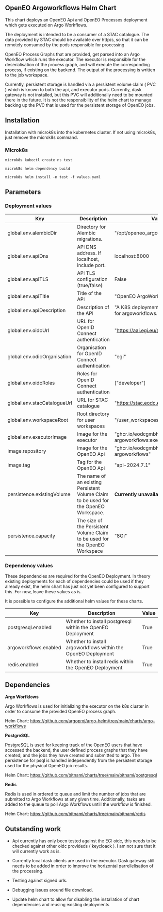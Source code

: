## OpenEO Argoworkflows Helm Chart

This chart deploys an OpenEO Api and OpenEO Processes deployment which gets executed on Argo Workflows. 

The deployment is intended to be a consumer of a STAC catalogue. The data provided by STAC should be available over http/s, so that it can be remotely consumed by the pods responsible for processing.

OpenEO Process Graphs that are provided, get parsed into an Argo Workflow which runs the executor. The executor is responsible for the deserialisation of the process graph, and will execute the corresponding process, if existing on the backend. The output of the processing is written to the job workspace.

Currently, persistent storage is handled via a persistent volume claim ( PVC ) which is known to both the api, and executor pods. Currently, dask gateway is not installed, but this PVC will additionally need to be mounted there in the future. It is not the responsibility of the helm chart to manage backing up the PVC that is used for the persistent storage of OpenEO jobs.


## Installation

Installation with microk8s into the kubernetes cluster. If not using microk8s, just remove the microk8s command.

### Microk8s
```
microk8s kubectl create ns test

microk8s helm dependency build

microk8s helm install -n test -f values.yaml
```


## Parameters

### Deployment values

| Key                | Description                                           | Value |
|--------------------|-------------------------------------------------------|-------|
| global.env.alembicDir         | Directory for Alembic migrations.          |   "/opt/openeo_argoworkflows_api/psql    |
| global.env.apiDns             | API DNS address. If localhost, include port.                                       |   localhost:8000    |
| global.env.apiTLS             | API TLS configuration (true/false)                    |   False    |
| global.env.apiTitle           | Title of the API                                      |   "OpenEO ArgoWorkflows"    |
| global.env.apiDescription     | Description of the API                                |   "A K8S deployment of the openeo api for argoworkflows."    |
| global.env.oidcUrl            | URL for OpenID Connect authentication                 |   "https://aai.egi.eu/auth/realms/egi"    |
| global.env.odicOrganisation   | Organisation for OpenID Connect authentication        |  "egi"   |
| global.env.oidcRoles          | Roles for OpenID Connect authentication               |    ["developer"]   |
| global.env.stacCatalogueUrl   | URL for STAC catalogue                                |   "https://stac.eodc.eu/api/v1"    |
| global.env.workspaceRoot      | Root directory for user workspaces                    |   "/user_workspaces"    |
| global.env.executorImage      | Image for the executor                                |   "ghcr.io/eodcgmbh/openeo-argoworkflows:executor-2024.6.2"    |
| image.repository      | Image for the OpenEO Api                                |   "ghcr.io/eodcgmbh/openeo-argoworkflows"    |
| image.tag      | Tag for the OpenEO Api                              | "api-2024.7.1"  |
| persistence.existingVolume      | The name of an existing Persistent Volume Claim to be used for the OpenEO Workspace.  | **Currently unavailable**  |
| persistence.capacity      |   The size of the Persistent Volume Claim to be used for the OpenEO Workspace        | "8Gi"  |

### Dependency values

These dependencies are required for the OpenEO Deployment. In theory existing deployments for each of dependencies could be used if they already exist, the helm chart has just not yet been configured to support this. For now, leave these values as is.

It is possible to configure the additional helm values for these charts.

| Key                | Description                                           | Value |
|--------------------|-------------------------------------------------------|-------|
|  postgresql.enabled     |   Whether to install postgresql within the OpenEO Deployment                            | True |
|  argoworkflows.enabled     |   Whether to install argoworkflows within the OpenEO Deployment     | True |
|  redis.enabled     |   Whether to install redis within the OpenEO Deployment   | True |


## Dependencies

**Argo Worfklows**

Argo Workflows is used for initializing the executor on the k8s cluster in order to consume the provided OpenEO process graph.

Helm Chart: https://github.com/argoproj/argo-helm/tree/main/charts/argo-workflows


**PostgreSQL**

PostgreSQL is used for keeping track of the OpenEO users that have accessed the backend, the user defined process graphs that they have created, and the jobs they have created and submitted to argo. The persistence for psql is handled independently from the persistent storage used for the physical OpenEO job results.

Helm Chart: https://github.com/bitnami/charts/tree/main/bitnami/postgresql


**Redis**

Redis is used in ordered to queue and limit the number of jobs that are submitted to Argo Workflows at any given time. Additionally, tasks are added to the queue to poll Argo Workflows untill the workflow is finished.

Helm Chart: https://github.com/bitnami/charts/tree/main/bitnami/redis


## Outstanding work

- Api currently has only been tested against the EGI oidc, this needs to be checked against other oidc provideds ( keycloack ). I am not sure that it will currently work as is.

- Currently local dask clients are used in the executor. Dask gateway still needs to be added in order to improve the horizontal parrellelisation of the processing.

- Testing against signed urls.

- Debugging issues around file download.

- Update helm chart to allow for disabling the installation of chart dependencies and reusing existing deployments.
